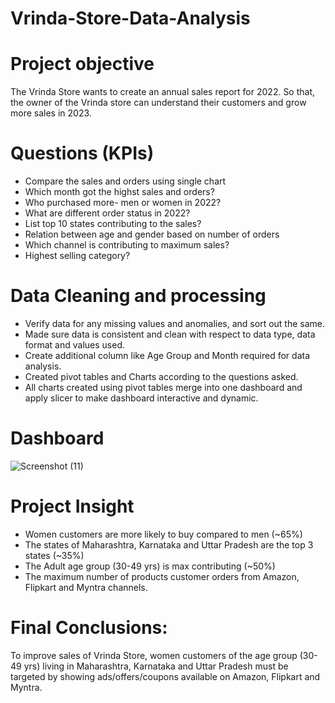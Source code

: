 # Vrinda-Store-Data-Analysis
# Project objective
The Vrinda Store wants to create an annual sales report for 2022. So that, the owner of the Vrinda store can understand their customers and grow more sales in 2023.
# Questions (KPIs)
+ Compare the sales and orders using single chart
+ Which month got the highst sales and orders?
+ Who purchased more- men or women in 2022?
+ What are different order status in 2022?
+ List top 10 states contributing to the sales?
+ Relation between age and gender based on number of orders
+ Which channel is contributing to maximum sales?
+ Highest selling category?
# Data Cleaning and processing
+ Verify data for any missing values and anomalies, and sort out the same.
+ Made sure data is consistent and clean with respect to data type, data format and values used.
+ Create additional column like Age Group and Month required for data analysis.
+ Created pivot tables and Charts according to the questions asked.
+  All charts created using pivot tables merge into one dashboard and apply slicer to make dashboard interactive and dynamic.
# Dashboard

![Screenshot (11)](https://github.com/pratiksha521/Vrinda-Store-Data-Analysis/assets/146656170/7fb1ce10-1381-4e69-918e-e27ab28c32fe)

# Project Insight
+ Women customers are more likely to buy compared to men (~65%) 		
+ The states of Maharashtra, Karnataka and Uttar Pradesh are the top 3 states (~35%) 		
+ The Adult age group (30-49 yrs) is max contributing (~50%)		
+ The maximum number of products customer orders from Amazon, Flipkart and Myntra channels.
# Final Conclusions:  
To improve sales of Vrinda Store, women customers of the age group (30-49 yrs) living in Maharashtra, Karnataka and Uttar Pradesh must be targeted by showing ads/offers/coupons available on Amazon, Flipkart and Myntra.


  
